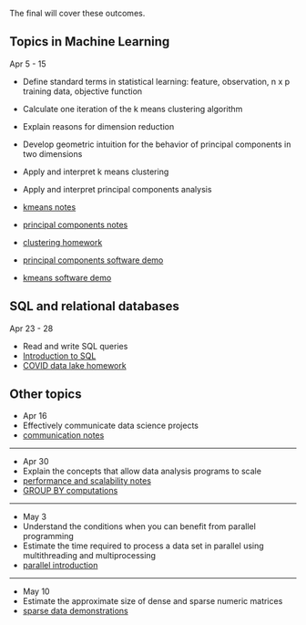 The final will cover these outcomes.


## Topics in Machine Learning

Apr 5 - 15

- Define standard terms in statistical learning: feature, observation, n x p training data, objective function
- Calculate one iteration of the k means clustering algorithm
- Explain reasons for dimension reduction
- Develop geometric intuition for the behavior of principal components in two dimensions
- Apply and interpret k means clustering
- Apply and interpret principal components analysis

- [kmeans notes](https://csus.instructure.com/files/10041192/download?download_frd=1)
- [principal components notes](https://csus.instructure.com/files/10068459/download?download_frd=1)
- [clustering homework](http://webpages.csus.edu/fitzgerald/homework-clustering/)
- [principal components software demo](https://github.com/clarkfitzg/stat196K/blob/main/2021-04-12-principal-components.jl)
- [kmeans software demo](https://github.com/clarkfitzg/stat196K/blob/main/2021-04-14-kmeans.jl)



## SQL and relational databases

Apr 23 - 28

- Read and write SQL queries
- [Introduction to SQL](http://webpages.csus.edu/fitzgerald/introduction-SQL/)
- [COVID data lake homework](https://github.com/clarkfitzg/stat196K/blob/main/homework_database_covid.md)


## Other topics


- Apr 16
- Effectively communicate data science projects
- [communication notes](https://csus.instructure.com/files/10174397/download?download_frd=1)

------------------------------------------------------------

- Apr 30
- Explain the concepts that allow data analysis programs to scale
- [performance and scalability notes](https://csus.instructure.com/files/10342112/download?download_frd=1)
- [GROUP BY computations](https://csus.instructure.com/files/10434249/download?download_frd=1)

------------------------------------------------------------

- May 3
- Understand the conditions when you can benefit from parallel programming
- Estimate the time required to process a data set in parallel using multithreading and multiprocessing
- [parallel introduction](https://csus.instructure.com/files/10506692/download?download_frd=1)

------------------------------------------------------------

- May 10
- Estimate the approximate size of dense and sparse numeric matrices
- [sparse data demonstrations](https://github.com/clarkfitzg/stat196K/blob/main/2021-05-10-sparse-data-representations.jl)

